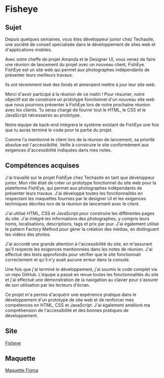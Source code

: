 # Fisheye

## Sujet

Depuis quelques semaines, vous êtes développeur junior chez Techasite, une société de conseil spécialisée dans le développement de sites web et d'applications mobiles.

Avec votre cheffe de projet Amanda et le Designer UI, vous venez de faire une réunion de lancement du projet avec un nouveau client, FishEye. 
FishEye est un site web qui permet aux photographes indépendants de présenter leurs meilleurs travaux. 

Ils ont récemment levé des fonds et aimeraient mettre à jour leur site web. 

Merci d'avoir participé à la réunion de ce matin ! Pour résumer, notre objectif est de construire un prototype fonctionnel d'un nouveau site web que nous pourrons présenter à FishEye lors de notre prochaine réunion avec les clients. 
Tu seras chargé de fournir tout le HTML, le CSS et le JavaScript nécessaires au prototype. 

Notre équipe de back-end intégrera le système existant de FishEye une fois que tu auras terminé le code pour ta partie du projet. 

Comme l'a mentionné le client lors de la réunion de lancement, sa priorité absolue est l'accessibilité. 
Veille à construire le site conformément aux exigences d'accessibilité indiquées dans mes notes.

## Compétences acquises

J'ai travaillé sur le projet FishEye chez Techasite en tant que développeur junior. Mon rôle était de créer un prototype fonctionnel du site web pour la plateforme FishEye, qui permet aux photographes indépendants de présenter leurs travaux. J'ai développé toutes les fonctionnalités en respectant les maquettes fournies par le designer UI et les exigences techniques décrites lors de la réunion de lancement avec le client.

J'ai utilisé HTML, CSS et JavaScript pour construire les différentes pages du site. J'ai intégré les informations des photographes, y compris leurs noms, localisations, descriptions, tags et prix par jour. J'ai également utilisé le pattern Factory Method pour gérer la création des médias, en distinguant les vidéos des photos.

J'ai accordé une grande attention à l'accessibilité du site, en m'assurant qu'il respecte les exigences mentionnées dans les notes de réunion. J'ai effectué des tests approfondis pour vérifier que le site fonctionnait correctement et qu'il n'y avait aucune erreur dans la console.

Une fois que j'ai terminé le développement, j'ai soumis le code complet via un repo GitHub. L'équipe a passé en revue toutes les fonctionnalités du site et j'ai effectué une démonstration de la navigation au clavier pour s'assurer de son utilisation par les lecteurs d'écran.

Ce projet m'a permis d'acquérir une expérience pratique dans le développement d'un prototype de site web et de renforcer mes compétences en HTML, CSS et JavaScript. J'ai également amélioré ma compréhension de l'accessibilité et des bonnes pratiques de développement.

## Site

[Fisheye](https://bartzcyril.github.io/Fisheye/)

## Maquette

[Maquette Figma](https://www.figma.com/file/Q3yNeD7WTK9QHDldg9vaRl/UI-Design-FishEye-FR?type=design&node-id=0-1&mode=design&t=vaiZgYFMpQiDt1kz-0)
